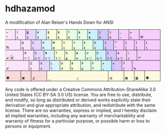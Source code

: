 # hdhazamod

A modification of Alan Reiser's Hands Down for ANSI

![pictured](https://github.com/ijzerbroot/hdrefmod/blob/main/hdrefhazamod.png)

Any code is offered under a Creative Commons Attribution-ShareAlike 3.0 United States (CC BY-SA 3.0 US) license. You are free to use, distribute, and modify, so long as distributed or derived works explicitly state their derivation and give appropriate attribution, and redistribute with the same license. There are no warranties, express or implied, and I hereby disclaim all implied warranties, including any warranty of merchantability and warranty of fitness for a particular purpose, or possible harm or loss to persons or equipment. 
